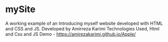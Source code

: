 # mySite
A working example of an Introducing myself website developed with HTML and CSS and JS.
Developed by Amirreza Karimi
Technologies Used, Html and Css and JS
Demo - https://amirezakarimi.github.io/Apple/
